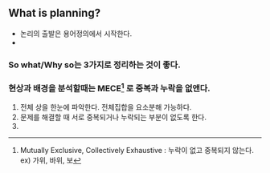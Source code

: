 ## What is planning?
- 논리의 출발은 용어정의에서 시작한다.
- 
### So what/Why so는 3가지로 정리하는 것이 좋다.
### 현상과 배경을 분석할때는 MECE[^1] 로 중복과 누락을 없앤다.
1. 전체 상을 한눈에 파악한다. 전체집합을 요소분해 가능하다.
2. 문제를 해결할 때 서로 중복되거나 누락되는 부분이 없도록 한다.
3. 










[^1]: Mutually Exclusive, Collectively Exhaustive : 누락이 없고 중복되지 않는다. ex) 가위, 바위, 보
<!--stackedit_data:
eyJoaXN0b3J5IjpbODk4MTk5OTc4LC0yMDg4NzQ2NjEyXX0=
-->